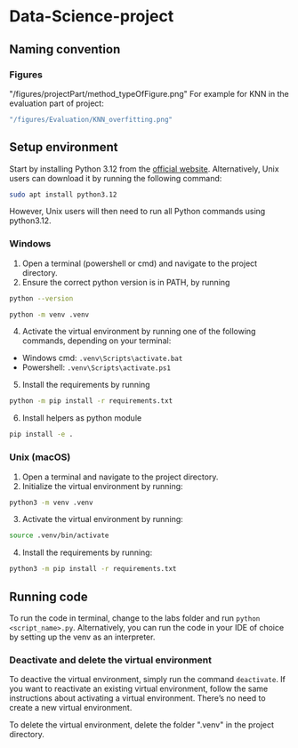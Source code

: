 # Data-Science-project
## Naming convention
### Figures
"/figures/projectPart/method_typeOfFigure.png"
For example for KNN in the evaluation part of project:
```bash
"/figures/Evaluation/KNN_overfitting.png"
```

## Setup environment

Start by installing Python 3.12 from the [official website](https://www.python.org/downloads/). Alternatively, Unix users can download it by running the following command:

```bash
sudo apt install python3.12
```

However, Unix users will then need to run all Python commands using python3.12.

### Windows

1. Open a terminal (powershell or cmd) and navigate to the project directory.
2. Ensure the correct python version is in PATH, by running

```bash
python --version
```

```bash
python -m venv .venv
```

4. Activate the virtual environment by running one of the following commands, depending on your terminal:

- Windows cmd: `.venv\Scripts\activate.bat`
- Powershell: `.venv\Scripts\activate.ps1`

5. Install the requirements by running

```bash
python -m pip install -r requirements.txt
```
6. Install helpers as python module
```bash
pip install -e .
```

### Unix (macOS)

1. Open a terminal and navigate to the project directory.
2. Initialize the virtual environment by running:

```bash
python3 -m venv .venv
```

3. Activate the virtual environment by running:

```bash
source .venv/bin/activate
```

4. Install the requirements by running:

```bash
python3 -m pip install -r requirements.txt
```

## Running code 

To run the code in terminal, change to the labs folder and run `python <script_name>.py`. Alternatively, you can run the code in your IDE of choice by setting up the venv as an interpreter.

### Deactivate and delete the virtual environment

To deactive the virtual environment, simply run the command `deactivate`. If you want to reactivate an existing virtual environment, follow the same instructions about activating a virtual environment. There’s no need to create a new virtual environment.

To delete the virtual environment, delete the folder ".venv" in the project directory.
